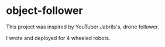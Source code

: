 # object-follower

This project was inspired by YouTuber Jabrils's, drone follower.

I wrote and deployed for 4 wheeled robots.
